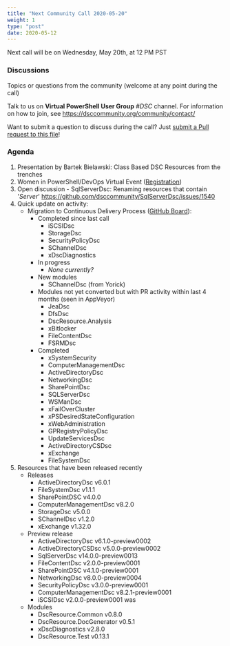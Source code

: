 ```yaml
---
title: "Next Community Call 2020-05-20"
weight: 1
type: "post"
date: 2020-05-12
---
```

Next call will be on Wednesday, May 20th, at 12 PM PST

### Discussions

Topics or questions from the community (welcome at any point during the call)

Talk to us on **Virtual PowerShell User Group** _#DSC_ channel.
For information on how to join, see https://dsccommunity.org/community/contact/

Want to submit a question to discuss during the call? Just [submit a Pull request to this file](https://github.com/dsccommunity/dsccommunity.org/edit/master/content/community_calls/next_call.en.md)!

### Agenda

1. Presentation by Bartek Bielawski: Class Based DSC Resources from the trenches
1. Women in PowerShell/DevOps Virtual Event ([Registration](https://forms.office.com/Pages/ResponsePage.aspx?id=v4j5cvGGr0GRqy180BHbR3MzvXWY1M5Jk_te2iUV50tUNFhEM1lMMTREMjM4NEFBVlpUQUZSMUdUUy4u))
1. Open discussion - SqlServerDsc: Renaming resources that contain '*Server*'
   https://github.com/dsccommunity/SqlServerDsc/issues/1540
1. Quick update on activity:
   - Migration to Continuous Delivery Process ([GitHub Board](https://github.com/orgs/dsccommunity/projects/1)):
     - Completed since last call
       - iSCSIDsc
       - StorageDsc
       - SecurityPolicyDsc
       - SChannelDsc
       - xDscDiagnostics
     - In progress
       - _None currently?_
     - New modules
       - SChannelDsc (from Yorick)
     - Modules not yet converted but with PR activity within last 4 months
       (seen in AppVeyor)
       - JeaDsc
       - DfsDsc
       - DscResource.Analysis
       - xBitlocker
       - FileContentDsc
       - FSRMDsc
     - Completed
       - xSystemSecurity
       - ComputerManagementDsc
       - ActiveDirectoryDsc
       - NetworkingDsc
       - SharePointDsc
       - SQLServerDsc
       - WSManDsc
       - xFailOverCluster
       - xPSDesiredStateConfiguration
       - xWebAdministration
       - GPRegistryPolicyDsc
       - UpdateServicesDsc
       - ActiveDirectoryCSDsc
       - xExchange
       - FileSystemDsc
1. Resources that have been released recently
   - Releases
     - ActiveDirectoryDsc v6.0.1
     - FileSystemDsc v1.1.1
     - SharePointDSC v4.0.0
     - ComputerManagementDsc v8.2.0
     - StorageDsc v5.0.0
     - SChannelDsc v1.2.0
     - xExchange v1.32.0
   - Preview release
     - ActiveDirectoryDsc v6.1.0-preview0002
     - ActiveDirectoryCSDsc v5.0.0-preview0002
     - SqlServerDsc v14.0.0-preview0013
     - FileContentDsc v2.0.0-preview0001
     - SharePointDSC v4.1.0-preview0001
     - NetworkingDsc v8.0.0-preview0004
     - SecurityPolicyDsc v3.0.0-preview0001
     - ComputerManagementDsc v8.2.1-preview0001
     - iSCSIDsc v2.0.0-preview0001 was
   - Modules
     - DscResource.Common v0.8.0
     - DscResource.DocGenerator v0.5.1
     - xDscDiagnostics v2.8.0
     - DscResource.Test v0.13.1
